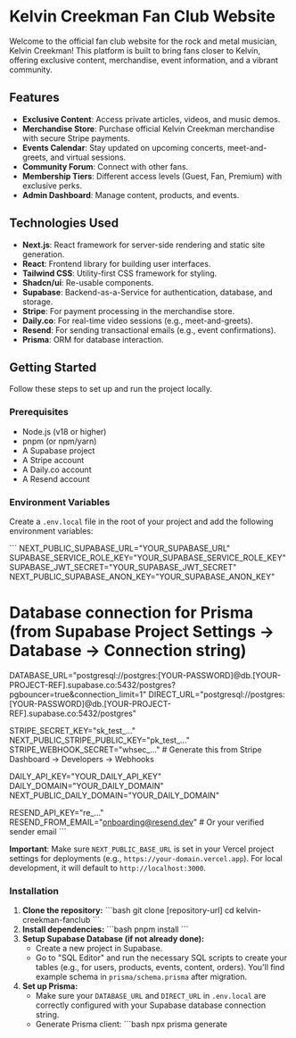 # Kelvin Creekman Fan Club Website

Welcome to the official fan club website for the rock and metal musician, Kelvin Creekman! This platform is built to bring fans closer to Kelvin, offering exclusive content, merchandise, event information, and a vibrant community.

## Features

*   **Exclusive Content**: Access private articles, videos, and music demos.
*   **Merchandise Store**: Purchase official Kelvin Creekman merchandise with secure Stripe payments.
*   **Events Calendar**: Stay updated on upcoming concerts, meet-and-greets, and virtual sessions.
*   **Community Forum**: Connect with other fans.
*   **Membership Tiers**: Different access levels (Guest, Fan, Premium) with exclusive perks.
*   **Admin Dashboard**: Manage content, products, and events.

## Technologies Used

*   **Next.js**: React framework for server-side rendering and static site generation.
*   **React**: Frontend library for building user interfaces.
*   **Tailwind CSS**: Utility-first CSS framework for styling.
*   **Shadcn/ui**: Re-usable components.
*   **Supabase**: Backend-as-a-Service for authentication, database, and storage.
*   **Stripe**: For payment processing in the merchandise store.
*   **Daily.co**: For real-time video sessions (e.g., meet-and-greets).
*   **Resend**: For sending transactional emails (e.g., event confirmations).
*   **Prisma**: ORM for database interaction.

## Getting Started

Follow these steps to set up and run the project locally.

### Prerequisites

*   Node.js (v18 or higher)
*   pnpm (or npm/yarn)
*   A Supabase project
*   A Stripe account
*   A Daily.co account
*   A Resend account

### Environment Variables

Create a `.env.local` file in the root of your project and add the following environment variables:

\`\`\`
NEXT_PUBLIC_SUPABASE_URL="YOUR_SUPABASE_URL"
SUPABASE_SERVICE_ROLE_KEY="YOUR_SUPABASE_SERVICE_ROLE_KEY"
SUPABASE_JWT_SECRET="YOUR_SUPABASE_JWT_SECRET"
NEXT_PUBLIC_SUPABASE_ANON_KEY="YOUR_SUPABASE_ANON_KEY"

# Database connection for Prisma (from Supabase Project Settings -> Database -> Connection string)
DATABASE_URL="postgresql://postgres:[YOUR-PASSWORD]@db.[YOUR-PROJECT-REF].supabase.co:5432/postgres?pgbouncer=true&connection_limit=1"
DIRECT_URL="postgresql://postgres:[YOUR-PASSWORD]@db.[YOUR-PROJECT-REF].supabase.co:5432/postgres"

STRIPE_SECRET_KEY="sk_test_..."
NEXT_PUBLIC_STRIPE_PUBLIC_KEY="pk_test_..."
STRIPE_WEBHOOK_SECRET="whsec_..." # Generate this from Stripe Dashboard -> Developers -> Webhooks

DAILY_API_KEY="YOUR_DAILY_API_KEY"
DAILY_DOMAIN="YOUR_DAILY_DOMAIN"
NEXT_PUBLIC_DAILY_DOMAIN="YOUR_DAILY_DOMAIN"

RESEND_API_KEY="re_..."
RESEND_FROM_EMAIL="onboarding@resend.dev" # Or your verified sender email
\`\`\`

**Important**: Make sure `NEXT_PUBLIC_BASE_URL` is set in your Vercel project settings for deployments (e.g., `https://your-domain.vercel.app`). For local development, it will default to `http://localhost:3000`.

### Installation

1.  **Clone the repository:**
    \`\`\`bash
    git clone [repository-url]
    cd kelvin-creekman-fanclub
    \`\`\`
2.  **Install dependencies:**
    \`\`\`bash
    pnpm install
    \`\`\`
3.  **Setup Supabase Database (if not already done):**
    *   Create a new project in Supabase.
    *   Go to "SQL Editor" and run the necessary SQL scripts to create your tables (e.g., for users, products, events, content, orders). You'll find example schema in `prisma/schema.prisma` after migration.
4.  **Set up Prisma:**
    *   Make sure your `DATABASE_URL` and `DIRECT_URL` in `.env.local` are correctly configured with your Supabase database connection string.
    *   Generate Prisma client:
        \`\`\`bash
        npx prisma generate
